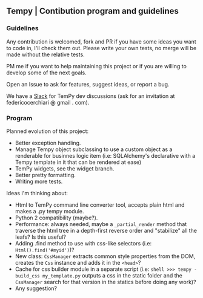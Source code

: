## Tempy | Contibution program and guidelines

### Guidelines
Any contribution is welcomed, fork and PR if you have some ideas you want to code in, I'll check them out.
Please write your own tests, no merge will be made without the relative tests.

PM me if you want to help maintaining this project or if you are willing to develop some of the next goals.

Open an Issue to ask for features, suggest ideas, or report a bug.

We have a [Slack](https://tempy-dev.slack.com) for TemPy dev discussions (ask for an invitation at federicocerchiari @ gmail . com).

### Program
Planned evolution of this project:
- Better exception handling.
- Manage Tempy object subclassing to use a custom object as a renderable for businnes logic item (i.e: SQLAlchemy's declarative with a Tempy template in it that can be rendered at ease)
- TemPy widgets, see the widget branch.
- Better pretty formatting.
- Writing more tests.

Ideas I'm thinking about:
- Html to TemPy command line converter tool, accepts plain html and makes a .py tempy module.
- Python 2 compatibility (maybe?).
- Performance: always needed, maybe a `_partial_render` method that traverse the html tree in a depth-first reverse order and "stabilize" all the leafs? Is this useful?
- Adding .find method to use with css-like selectors (i.e: `Html().find('#myid')`)?
- New class: `CssManager` extracts common style properties from the DOM, creates the `Css` instance and adds it in the `<head>`?
- Cache for css builder module in a separate script (i.e: `shell >>> tempy -build_css my_template.py` outputs a css in the static folder and the `CssManager` search for that version in the statics before doing any work)?
- Any suggestion?
